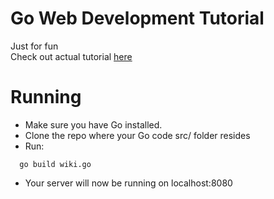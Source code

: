 # Go Web Development Tutorial
Just for fun<br />
Check out actual tutorial [here](https://golang.org/doc/articles/wiki/ "Go Wiki Tutorial")

# Running

- Make sure you have Go installed.
- Clone the repo where your Go code src/ folder resides
- Run:
```
  go build wiki.go
```
- Your server will now be running on localhost:8080
